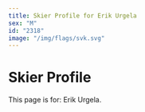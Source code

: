```yaml
---
title: Skier Profile for Erik Urgela
sex: "M"
id: "2318"
image: "/img/flags/svk.svg" 
---
```


# Skier Profile

This page is for: Erik Urgela.
    